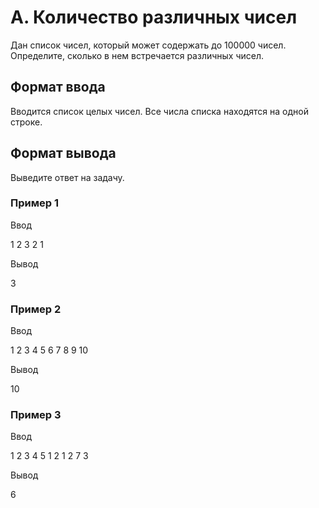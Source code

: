 # A. Количество различных чисел

Дан список чисел, который может содержать до 100000 чисел. Определите, сколько в нем встречается различных чисел.

## Формат ввода

Вводится список целых чисел. Все числа списка находятся на одной строке.

## Формат вывода

Выведите ответ на задачу.

### Пример 1

Ввод

1 2 3 2 1

Вывод

3

### Пример 2

Ввод

1 2 3 4 5 6 7 8 9 10

Вывод

10

### Пример 3

Ввод

1 2 3 4 5 1 2 1 2 7 3

Вывод

6
